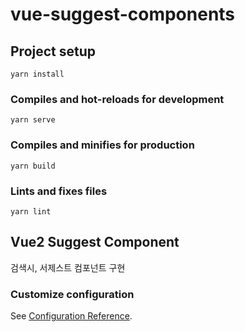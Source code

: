 # vue-suggest-components

## Project setup
```
yarn install
```

### Compiles and hot-reloads for development
```
yarn serve
```

### Compiles and minifies for production
```
yarn build
```

### Lints and fixes files
```
yarn lint
```

## Vue2 Suggest Component

검색시, 서제스트 컴포넌트 구현 


### Customize configuration
See [Configuration Reference](https://cli.vuejs.org/config/).

